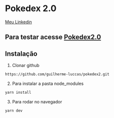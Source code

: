 # Pokedex 2.0

[Meu Linkedin](https://www.linkedin.com/in/guilhermeluccasdacosta/)

## Para testar acesse [Pokedex2.0](https://pokedex2-eight.vercel.app)

## Instalação

1. Clonar github

```sh
https://github.com/guilherme-luccas/pokedex2.git

```

2.  Para instalar a pasta node_modules

```sh
yarn install

```

3.  Para rodar no navegador

```sh
yarn dev

```
